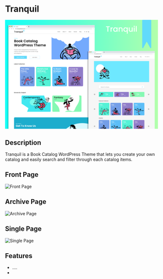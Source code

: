 # Tranquil

![screenshot](resources/screenshot.png)

## Description

Tranquil is a Book Catalog WordPress Theme that lets you create your own catalog and easily search and filter through each catalog items.

## Front Page

![Front Page](https://user-images.githubusercontent.com/55370617/108529492-7afc7080-730f-11eb-8f9b-06c9e63c897d.png)

## Archive Page

![Archive Page](https://user-images.githubusercontent.com/55370617/108529512-7f288e00-730f-11eb-9b5d-8b7ea19639cb.png)

## Single Page

![Single Page](https://user-images.githubusercontent.com/55370617/108529507-7df76100-730f-11eb-93c4-a199a4c61f34.png)

## Features

- ....
-
